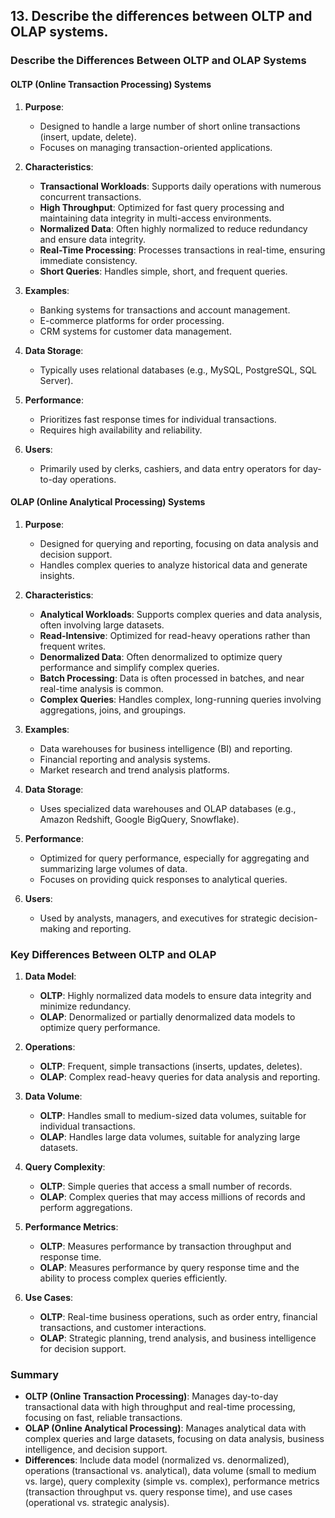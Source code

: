 ## 13. Describe the differences between OLTP and OLAP systems.


### Describe the Differences Between OLTP and OLAP Systems

#### OLTP (Online Transaction Processing) Systems

1. **Purpose**:
   - Designed to handle a large number of short online transactions (insert, update, delete).
   - Focuses on managing transaction-oriented applications.

2. **Characteristics**:
   - **Transactional Workloads**: Supports daily operations with numerous concurrent transactions.
   - **High Throughput**: Optimized for fast query processing and maintaining data integrity in multi-access environments.
   - **Normalized Data**: Often highly normalized to reduce redundancy and ensure data integrity.
   - **Real-Time Processing**: Processes transactions in real-time, ensuring immediate consistency.
   - **Short Queries**: Handles simple, short, and frequent queries.

3. **Examples**:
   - Banking systems for transactions and account management.
   - E-commerce platforms for order processing.
   - CRM systems for customer data management.

4. **Data Storage**:
   - Typically uses relational databases (e.g., MySQL, PostgreSQL, SQL Server).

5. **Performance**:
   - Prioritizes fast response times for individual transactions.
   - Requires high availability and reliability.

6. **Users**:
   - Primarily used by clerks, cashiers, and data entry operators for day-to-day operations.

#### OLAP (Online Analytical Processing) Systems

1. **Purpose**:
   - Designed for querying and reporting, focusing on data analysis and decision support.
   - Handles complex queries to analyze historical data and generate insights.

2. **Characteristics**:
   - **Analytical Workloads**: Supports complex queries and data analysis, often involving large datasets.
   - **Read-Intensive**: Optimized for read-heavy operations rather than frequent writes.
   - **Denormalized Data**: Often denormalized to optimize query performance and simplify complex queries.
   - **Batch Processing**: Data is often processed in batches, and near real-time analysis is common.
   - **Complex Queries**: Handles complex, long-running queries involving aggregations, joins, and groupings.

3. **Examples**:
   - Data warehouses for business intelligence (BI) and reporting.
   - Financial reporting and analysis systems.
   - Market research and trend analysis platforms.

4. **Data Storage**:
   - Uses specialized data warehouses and OLAP databases (e.g., Amazon Redshift, Google BigQuery, Snowflake).

5. **Performance**:
   - Optimized for query performance, especially for aggregating and summarizing large volumes of data.
   - Focuses on providing quick responses to analytical queries.

6. **Users**:
   - Used by analysts, managers, and executives for strategic decision-making and reporting.

### Key Differences Between OLTP and OLAP

1. **Data Model**:
   - **OLTP**: Highly normalized data models to ensure data integrity and minimize redundancy.
   - **OLAP**: Denormalized or partially denormalized data models to optimize query performance.

2. **Operations**:
   - **OLTP**: Frequent, simple transactions (inserts, updates, deletes).
   - **OLAP**: Complex read-heavy queries for data analysis and reporting.

3. **Data Volume**:
   - **OLTP**: Handles small to medium-sized data volumes, suitable for individual transactions.
   - **OLAP**: Handles large data volumes, suitable for analyzing large datasets.

4. **Query Complexity**:
   - **OLTP**: Simple queries that access a small number of records.
   - **OLAP**: Complex queries that may access millions of records and perform aggregations.

5. **Performance Metrics**:
   - **OLTP**: Measures performance by transaction throughput and response time.
   - **OLAP**: Measures performance by query response time and the ability to process complex queries efficiently.

6. **Use Cases**:
   - **OLTP**: Real-time business operations, such as order entry, financial transactions, and customer interactions.
   - **OLAP**: Strategic planning, trend analysis, and business intelligence for decision support.

### Summary
- **OLTP (Online Transaction Processing)**: Manages day-to-day transactional data with high throughput and real-time processing, focusing on fast, reliable transactions.
- **OLAP (Online Analytical Processing)**: Manages analytical data with complex queries and large datasets, focusing on data analysis, business intelligence, and decision support.
- **Differences**: Include data model (normalized vs. denormalized), operations (transactional vs. analytical), data volume (small to medium vs. large), query complexity (simple vs. complex), performance metrics (transaction throughput vs. query response time), and use cases (operational vs. strategic analysis).

